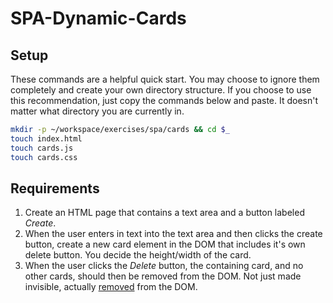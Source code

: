 # SPA-Dynamic-Cards

## Setup

These commands are a helpful quick start. You may choose to ignore them completely and create your own directory structure. If you choose to use this recommendation, just copy the commands below and paste. It doesn't matter what directory you are currently in.

```bash
mkdir -p ~/workspace/exercises/spa/cards && cd $_
touch index.html
touch cards.js
touch cards.css
```

## Requirements

1. Create an HTML page that contains a text area and a button labeled *Create*.
1. When the user enters in text into the text area and then clicks the create button, create a new card element in the DOM that includes it's own delete button. You decide the height/width of the card.
1. When the user clicks the *Delete* button, the containing card, and no other cards, should then be removed from the DOM. Not just made invisible, actually [removed](https://developer.mozilla.org/en-US/docs/Web/API/Node/removeChild) from the DOM.
